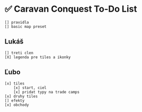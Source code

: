# ✅ Caravan Conquest To-Do List

    [] pravidla
    [] basic map preset

## Lukáš

    [] treti clen
    [X] legenda pre tiles a ikonky

## Ľubo

    [x] tiles
        [x] start, ciel
        [x] pridat typy na trade camps
    [x] druhy tiles
    [] efekty
    [x] obchody
